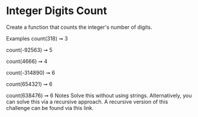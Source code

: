 # Integer Digits Count

Create a function that counts the integer's number of digits.

Examples
count(318) ➞ 3

count(-92563) ➞ 5

count(4666) ➞ 4

count(-314890) ➞ 6

count(654321) ➞ 6

count(638476) ➞ 6
Notes
Solve this without using strings.
Alternatively, you can solve this via a recursive approach.
A recursive version of this challenge can be found via this link.
